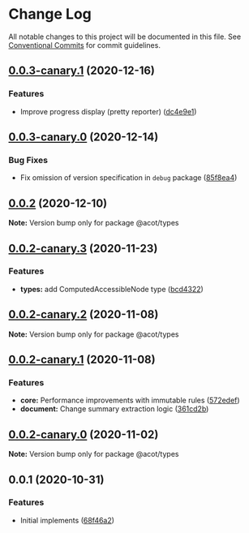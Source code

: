 # Change Log

All notable changes to this project will be documented in this file.
See [Conventional Commits](https://conventionalcommits.org) for commit guidelines.

## [0.0.3-canary.1](https://github.com/acot-a11y/acot/compare/@acot/types@0.0.3-canary.0...@acot/types@0.0.3-canary.1) (2020-12-16)

### Features

- Improve progress display (pretty reporter) ([dc4e9e1](https://github.com/acot-a11y/acot/commit/dc4e9e1655408a499619a690798e06ef439844be))

## [0.0.3-canary.0](https://github.com/acot-a11y/acot/compare/@acot/types@0.0.2...@acot/types@0.0.3-canary.0) (2020-12-14)

### Bug Fixes

- Fix omission of version specification in `debug` package ([85f8ea4](https://github.com/acot-a11y/acot/commit/85f8ea44c7b029301dbcd6bceef427fda35972b6))

## [0.0.2](https://github.com/acot-a11y/acot/compare/@acot/types@0.0.2-canary.3...@acot/types@0.0.2) (2020-12-10)

**Note:** Version bump only for package @acot/types

## [0.0.2-canary.3](https://github.com/acot-a11y/acot/compare/@acot/types@0.0.2-canary.2...@acot/types@0.0.2-canary.3) (2020-11-23)

### Features

- **types:** add ComputedAccessibleNode type ([bcd4322](https://github.com/acot-a11y/acot/commit/bcd4322b02cfdd9c264523f4b49d029b0ed92868))

## [0.0.2-canary.2](https://github.com/acot-a11y/acot/compare/@acot/types@0.0.2-canary.1...@acot/types@0.0.2-canary.2) (2020-11-08)

**Note:** Version bump only for package @acot/types

## [0.0.2-canary.1](https://github.com/acot-a11y/acot/compare/@acot/types@0.0.2-canary.0...@acot/types@0.0.2-canary.1) (2020-11-08)

### Features

- **core:** Performance improvements with immutable rules ([572edef](https://github.com/acot-a11y/acot/commit/572edefca26d1817a46e2f1c74c8d31b6762642d))
- **document:** Change summary extraction logic ([361cd2b](https://github.com/acot-a11y/acot/commit/361cd2b448439fd769c20b757fe86abe67f653ee))

## [0.0.2-canary.0](https://github.com/acot-a11y/acot/compare/@acot/types@0.0.1...@acot/types@0.0.2-canary.0) (2020-11-02)

**Note:** Version bump only for package @acot/types

## 0.0.1 (2020-10-31)

### Features

- Initial implements ([68f46a2](https://github.com/acot-a11y/acot/commit/68f46a250de7793795678ece40d23d927ddd075c))
